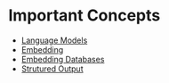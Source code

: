 # Important Concepts

- [Language Models](./models.md)
- [Embedding](./embedding.md)
- [Embedding Databases](./embedding_db.md)
- [Strutured Output](./embedding_db.md)
